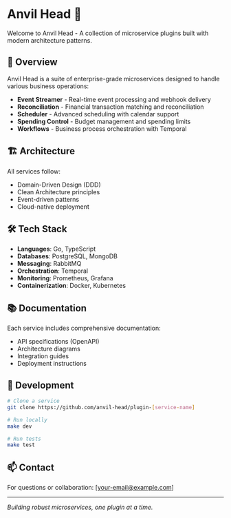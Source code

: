 # Anvil Head 🔨

Welcome to Anvil Head - A collection of microservice plugins built with modern architecture patterns.

## 🚀 Overview

Anvil Head is a suite of enterprise-grade microservices designed to handle various business operations:

- **Event Streamer** - Real-time event processing and webhook delivery
- **Reconciliation** - Financial transaction matching and reconciliation
- **Scheduler** - Advanced scheduling with calendar support
- **Spending Control** - Budget management and spending limits
- **Workflows** - Business process orchestration with Temporal

## 🏗️ Architecture

All services follow:
- Domain-Driven Design (DDD)
- Clean Architecture principles
- Event-driven patterns
- Cloud-native deployment

## 🛠️ Tech Stack

- **Languages**: Go, TypeScript
- **Databases**: PostgreSQL, MongoDB
- **Messaging**: RabbitMQ
- **Orchestration**: Temporal
- **Monitoring**: Prometheus, Grafana
- **Containerization**: Docker, Kubernetes

## 📚 Documentation

Each service includes comprehensive documentation:
- API specifications (OpenAPI)
- Architecture diagrams
- Integration guides
- Deployment instructions

## 🔧 Development

```bash
# Clone a service
git clone https://github.com/anvil-head/plugin-[service-name]

# Run locally
make dev

# Run tests
make test
```

## 📫 Contact

For questions or collaboration: [your-email@example.com]

---

*Building robust microservices, one plugin at a time.*